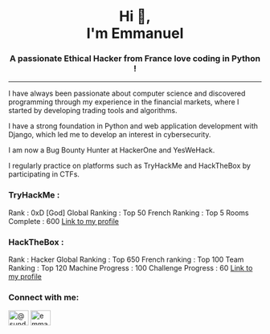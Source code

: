 <h1 align="center">Hi 👋, <br>I'm Emmanuel</h1>
<h3 align="center">A passionate Ethical Hacker from France love coding in Python !</h3>

---

I have always been passionate about computer science and discovered programming through my experience in the financial markets, where I started by developing trading tools and algorithms. 

I have a strong foundation in Python and web application development with Django, which led me to develop an interest in cybersecurity. 

I am now a Bug Bounty Hunter at HackerOne and YesWeHack.

I regularly practice on platforms such as TryHackMe and HackTheBox by participating in CTFs.

<h3 align="left">TryHackMe :</h3>
Rank : 0xD [God]  
Global Ranking  : Top 50  
French Ranking : Top 5  
Rooms Complete : 600  
<a href="https://tryhackme.com/p/Sundayz" target="blank">Link to my profile</a>

<h3 align="left">HackTheBox :</h3>
Rank : Hacker  
Global Ranking : Top 650  
French ranking : Top 100  
Team Ranking : Top 120  
Machine Progress : 100  
Challenge Progress : 60  
<a href="https://app.hackthebox.com/profile/1349136" target="blank">Link to my profile</a>

<h3 align="left">Connect with me:</h3>
<p align="left">
<a href="https://twitter.com/@_sundayz" target="blank"><img align="center" src="https://raw.githubusercontent.com/rahuldkjain/github-profile-readme-generator/master/src/images/icons/Social/twitter.svg" alt="@sundayz__" height="30" width="40" /></a>
<a href="https://linkedin.com/in/emmanuel-devienne" target="blank"><img align="center" src="https://raw.githubusercontent.com/rahuldkjain/github-profile-readme-generator/master/src/images/icons/Social/linked-in-alt.svg" alt="emmanuel devienne" height="30" width="40" /></a>
</p>
 
